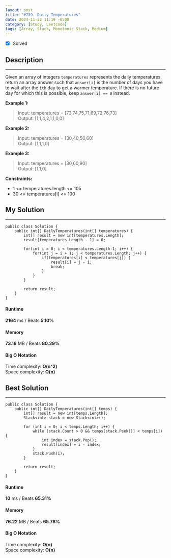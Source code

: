 ```yaml
---
layout: post
title: "#739. Daily Temperatures"
date: 2024-11-22 11:19 -0500
category: [Study, Leetcode]
tags: [Array, Stack, Monotonic Stack, Medium]
---
```


- [x] Solved

## Description
---
Given an array of integers `temperatures` represents the daily temperatures, return an array answer such that `answer[i]` is the number of days you have to wait after the `ith` day to get a warmer temperature. If there is no future day for which this is possible, keep `answer[i] == 0` instead.

**Example 1:**   
> Input: temperatures = [73,74,75,71,69,72,76,73]   
> Output: [1,1,4,2,1,1,0,0]

**Example 2:**   
> Input: temperatures = [30,40,50,60]   
> Output: [1,1,1,0]

**Example 3:**   
> Input: temperatures = [30,60,90]   
> Output: [1,1,0]
 
**Constraints:**
- 1 <= temperatures.length <= 105
- 30 <= temperatures[i] <= 100

## My Solution
---
```shell
public class Solution {
    public int[] DailyTemperatures(int[] temperatures) {
        int[] result = new int[temperatures.Length];
        result[temperatures.Length - 1] = 0;

        for(int i = 0; i < temperatures.Length-1; i++) {
            for(int j = i + 1; j < temperatures.Length; j++) {
                if(temperatures[i] < temperatures[j]) {
                    result[i] = j - i;
                    break;
                }
            }
        }

        return result;
    }
}
```

#### Runtime
**2164** ms / Beats **5.10%**

#### Memory
**73.16** MB / Beats **80.29%**

#### Big O Notation
Time complexity: **O(n^2)**   
Space complexity: **O(n)**

## Best Solution
---
```shell
public class Solution {
    public int[] DailyTemperatures(int[] temps) {
        int[] result = new int[temps.Length];
        Stack<int> stack = new Stack<int>();
        
        for (int i = 0; i < temps.Length; i++) {
            while (stack.Count > 0 && temps[stack.Peek()] < temps[i]) {
                int index = stack.Pop();
                result[index] = i - index;
            }
            stack.Push(i);
        }

        return result;
    }
}
```

#### Runtime
**10** ms / Beats **65.31%**

#### Memory
**76.22** MB / Beats **65.78%**

#### Big O Notation
Time complexity: **O(n)**   
Space complexity: **O(n)**